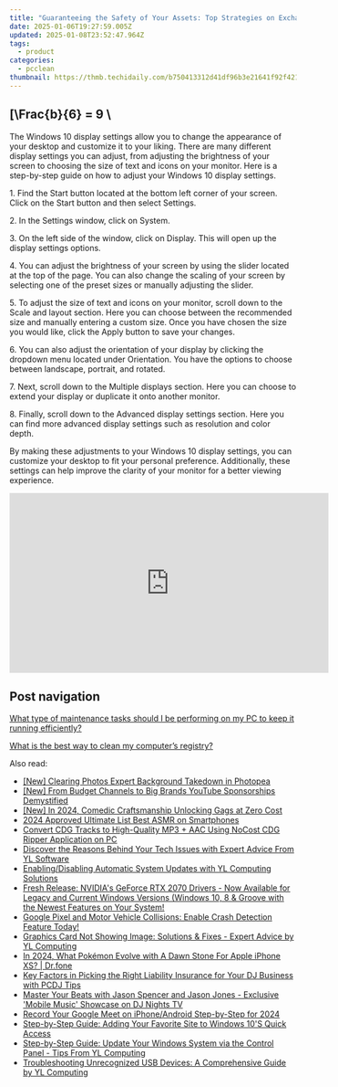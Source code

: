 ```yaml
---
title: "Guaranteeing the Safety of Your Assets: Top Strategies on Exchanges - Insights From YL Computing Experts"
date: 2025-01-06T19:27:59.005Z
updated: 2025-01-08T23:52:47.964Z
tags:
  - product
categories:
  - pcclean
thumbnail: https://thmb.techidaily.com/b750413312d41df96b3e21641f92f421092aa15408d61475c9e34aa15be286e0.jpg
---
```


## \[\Frac{b}{6} = 9 \

The Windows 10 display settings allow you to change the appearance of your desktop and customize it to your liking. There are many different display settings you can adjust, from adjusting the brightness of your screen to choosing the size of text and icons on your monitor. Here is a step-by-step guide on how to adjust your Windows 10 display settings. 

1\. Find the Start button located at the bottom left corner of your screen. Click on the Start button and then select Settings.

2\. In the Settings window, click on System.

3\. On the left side of the window, click on Display. This will open up the display settings options. 

4\. You can adjust the brightness of your screen by using the slider located at the top of the page. You can also change the scaling of your screen by selecting one of the preset sizes or manually adjusting the slider.

5\. To adjust the size of text and icons on your monitor, scroll down to the Scale and layout section. Here you can choose between the recommended size and manually entering a custom size. Once you have chosen the size you would like, click the Apply button to save your changes.

6\. You can also adjust the orientation of your display by clicking the dropdown menu located under Orientation. You have the options to choose between landscape, portrait, and rotated.

7\. Next, scroll down to the Multiple displays section. Here you can choose to extend your display or duplicate it onto another monitor.

8\. Finally, scroll down to the Advanced display settings section. Here you can find more advanced display settings such as resolution and color depth. 

By making these adjustments to your Windows 10 display settings, you can customize your desktop to fit your personal preference. Additionally, these settings can help improve the clarity of your monitor for a better viewing experience.

<!-- affiliate ads begin -->
<iframe width="560" height="315" src="https://www.youtube.com/embed/58KlTPHv8dU?si=7ICagyNgrao7OkVO" title="YouTube video player" frameborder="0" allow="accelerometer; autoplay; clipboard-write; encrypted-media; gyroscope; picture-in-picture; web-share" referrerpolicy="strict-origin-when-cross-origin" allowfullscreen></iframe>
<!-- affiliate ads end -->

## Post navigation

[What type of maintenance tasks should I be performing on my PC to keep it running efficiently?](https://tools.techidaily.com/pcclean/products/)

[What is the best way to clean my computer’s registry?](https://tools.techidaily.com/pcclean/products/)

<ins class="adsbygoogle"
     style="display:block"
     data-ad-format="autorelaxed"
     data-ad-client="ca-pub-7571918770474297"
     data-ad-slot="1223367746"></ins>

<ins class="adsbygoogle"
     style="display:block"
     data-ad-client="ca-pub-7571918770474297"
     data-ad-slot="8358498916"
     data-ad-format="auto"
     data-full-width-responsive="true"></ins>

<span class="atpl-alsoreadstyle">Also read:</span>
<div><ul>
<li><a href="https://vp-tips.techidaily.com/new-clearing-photos-expert-background-takedown-in-photopea/"><u>[New] Clearing Photos Expert Background Takedown in Photopea</u></a></li>
<li><a href="https://youtube-stream.techidaily.com/new-from-budget-channels-to-big-brands-youtube-sponsorships-demystified/"><u>[New] From Budget Channels to Big Brands YouTube Sponsorships Demystified</u></a></li>
<li><a href="https://fox-http.techidaily.com/new-in-2024-comedic-craftsmanship-unlocking-gags-at-zero-cost/"><u>[New] In 2024, Comedic Craftsmanship Unlocking Gags at Zero Cost</u></a></li>
<li><a href="https://youtube-stream.techidaily.com/2024-approved-ultimate-list-best-asmr-on-smartphones/"><u>2024 Approved Ultimate List Best ASMR on Smartphones</u></a></li>
<li><a href="https://win-hot.techidaily.com/convert-cdg-tracks-to-high-quality-mp3-plus-aac-using-nocost-cdg-ripper-application-on-pc/"><u>Convert CDG Tracks to High-Quality MP3 + AAC Using NoCost CDG Ripper Application on PC</u></a></li>
<li><a href="https://win-hot.techidaily.com/discover-the-reasons-behind-your-tech-issues-with-expert-advice-from-yl-software/"><u>Discover the Reasons Behind Your Tech Issues with Expert Advice From YL Software</u></a></li>
<li><a href="https://win-hot.techidaily.com/enablingdisabling-automatic-system-updates-with-yl-computing-solutions/"><u>Enabling/Disabling Automatic System Updates with YL Computing Solutions</u></a></li>
<li><a href="https://win-dash.techidaily.com/fresh-release-nvidias-geforce-rtx-2070-drivers-now-available-for-legacy-and-current-windows-versions-windows-10-8-and-groove-with-the-newest-features-on-you299/"><u>Fresh Release: NVIDIA's GeForce RTX 2070 Drivers - Now Available for Legacy and Current Windows Versions (Windows 10, 8 & Groove with the Newest Features on Your System!</u></a></li>
<li><a href="https://techno-recovery.techidaily.com/google-pixel-and-motor-vehicle-collisions-enable-crash-detection-feature-today/"><u>Google Pixel and Motor Vehicle Collisions: Enable Crash Detection Feature Today!</u></a></li>
<li><a href="https://win-hot.techidaily.com/graphics-card-not-showing-image-solutions-and-fixes-expert-advice-by-yl-computing/"><u>Graphics Card Not Showing Image: Solutions & Fixes - Expert Advice by YL Computing</u></a></li>
<li><a href="https://ios-pokemon-go.techidaily.com/in-2024-what-pokemon-evolve-with-a-dawn-stone-for-apple-iphone-xs-drfone-by-drfone-virtual-ios/"><u>In 2024, What Pokémon Evolve with A Dawn Stone For Apple iPhone XS? | Dr.fone</u></a></li>
<li><a href="https://win-hot.techidaily.com/key-factors-in-picking-the-right-liability-insurance-for-your-dj-business-with-pcdj-tips/"><u>Key Factors in Picking the Right Liability Insurance for Your DJ Business with PCDJ Tips</u></a></li>
<li><a href="https://win-hot.techidaily.com/master-your-beats-with-jason-spencer-and-jason-jones-exclusive-mobile-music-showcase-on-dj-nights-tv/"><u>Master Your Beats with Jason Spencer and Jason Jones - Exclusive 'Mobile Music' Showcase on DJ Nights TV</u></a></li>
<li><a href="https://visual-screen-recording.techidaily.com/record-your-google-meet-on-iphoneandroid-step-by-step-for-2024/"><u>Record Your Google Meet on iPhone/Android Step-by-Step for 2024</u></a></li>
<li><a href="https://techno-recovery.techidaily.com/step-by-step-guide-adding-your-favorite-site-to-windows-10s-quick-access/"><u>Step-by-Step Guide: Adding Your Favorite Site to Windows 10'S Quick Access</u></a></li>
<li><a href="https://win-hot.techidaily.com/step-by-step-guide-update-your-windows-system-via-the-control-panel-tips-from-yl-computing/"><u>Step-by-Step Guide: Update Your Windows System via the Control Panel - Tips From YL Computing</u></a></li>
<li><a href="https://win-hot.techidaily.com/troubleshooting-unrecognized-usb-devices-a-comprehensive-guide-by-yl-computing/"><u>Troubleshooting Unrecognized USB Devices: A Comprehensive Guide by YL Computing</u></a></li>
</ul></div>

